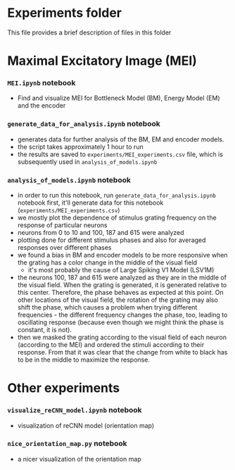 # Experiments folder

This file provides a brief description of files in this folder

# Maximal Excitatory Image (MEI)

### `MEI.ipynb` notebook
 - Find and visualize MEI for Bottleneck Model (BM), Energy Model (EM) and the encoder

### `generate_data_for_analysis.ipynb` notebook
 - generates data for further analysis of the BM, EM and encoder models.
 - the script takes approximately 1 hour to run
 - the results are saved to `experiments/MEI_experiments.csv` file, which is subsequently used in `analysis_of_models.ipynb`

### `analysis_of_models.ipynb` notebook
 - in order to run this notebook, run `generate_data_for_analysis.ipynb` notebook first, it'll generate data for this notebook (`experiments/MEI_experiments.csv`)
 - we mostly plot the dependence of stimulus grating frequency on the response of particular neurons
 - neurons from 0 to 10 and 100, 187 and 615 were analyzed
 - plotting done for different stimulus phases and also for averaged responses over different phases
 - we found a bias in BM and encoder models to be more responsive when the grating has a color change in the middle of the visual field
    - it's most probably the cause of Large Spiking V1 Model (LSV1M)
 - the neurons 100, 187 and 615 were analyzed as they are in the middle of the visual field. When the grating is generated, it is generated relative to this center. Therefore, the phase behaves as expected at this point. On other locations of the visual field, the rotation of the grating may also shift the phase, which causes a problem when trying different frequencies - the different frequency changes the phase, too, leading to oscillating response (because even though we might think the phase is constant, it is not).
 - then we masked the grating according to the visual field of each neuron (according to the MEI) and ordered the stimuli according to their response. From that it was clear that the change from white to black has to be in the middle to maximize the response.

# Other experiments

### `visualize_reCNN_model.ipynb` notebook
 - visualization of reCNN model (orientation map)

### `nice_orientation_map.py` notebook
 - a nicer visualization of the orientation map 